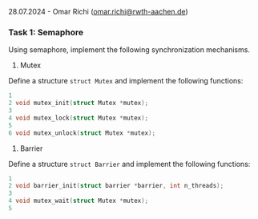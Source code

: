 28.07.2024 - Omar Richi (omar.richi@rwth-aachen.de)

### Task 1: Semaphore

Using semaphore, implement the following synchronization mechanisms.

1. Mutex

Define a structure  `struct Mutex` and implement the following functions:

```c
1
2 void mutex_init(struct Mutex *mutex);
3
4 void mutex_lock(struct Mutex *mutex);
5
6 void mutex_unlock(struct Mutex *mutex);
```

1. Barrier

Define a structure `struct Barrier` and implement the following functions:

```c
1
2 void barrier_init(struct barrier *barrier, int n_threads);
3
4 void mutex_wait(struct Mutex *mutex);
5
```